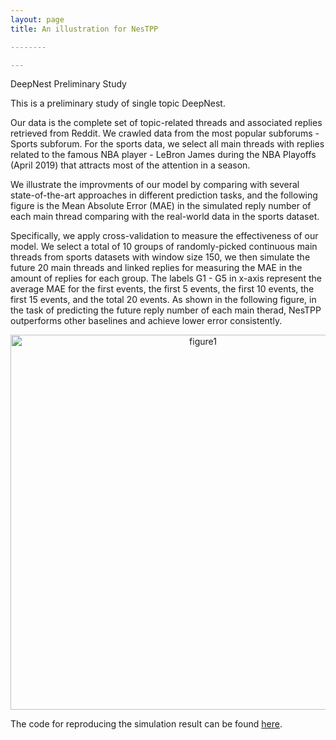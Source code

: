 ```yaml
---
layout: page
title: An illustration for NesTPP

--------

---
```


DeepNest Preliminary Study 

This is a preliminary study of single topic DeepNest.

Our data is the complete set of topic-related threads and associated replies retrieved from Reddit. We crawled data from the most popular subforums - Sports subforum. For the sports data, we select all main threads with replies related to the famous NBA player - LeBron James during the NBA Playoffs (April 2019) that attracts most of the attention in a season.

We illustrate the improvments of our model by comparing with several state-of-the-art approaches in different prediction tasks, and the following figure is the Mean Absolute Error (MAE) in the simulated reply number of each main thread comparing with the real-world data in the sports dataset.

Specifically, we apply cross-validation to measure the effectiveness of our model. We select a total of $10$ groups of randomly-picked continuous main threads from sports datasets with window size 150, we then simulate the future 20 main threads and linked replies for measuring the MAE in the amount of replies for each group. The labels G1 - G5 in x-axis represent the average MAE for the first events, the first 5 events, the first 10 events, the first 15 events, and the total 20 events. As shown in the following figure, in the task of predicting the future reply number of each main therad, NesTPP outperforms other baselines and achieve lower error consistently.

<div style="text-align:center"><img src="https://s2.ax1x.com/2019/07/27/eKtmTg.png" alt="figure1" width="600"/></div>   

The code for reproducing the simulation result can be found [here](https://github.com/lingchen0331/NesTPP/blob/master/ntpp.py).
 

